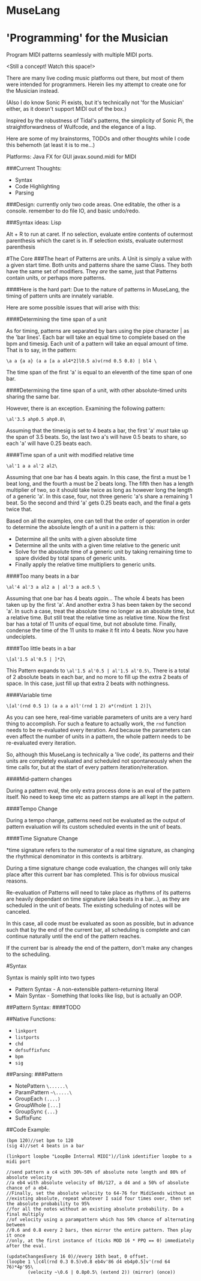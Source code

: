 # MuseLang
'Programming' for the Musician
=============================

Program MIDI patterns seamlessly with multiple MIDI ports.

<Still a concept! Watch this space!>

There are many live coding music platforms out there, but most of them were intended for programmers.
Herein lies my attempt to create one for the Musician instead.

(Also I do know Sonic Pi exists, but it's technically not 'for the Musician' either, as it doesn't support MIDI
out of the box.)

Inspired by the robustness of Tidal's patterns, the simplicity of Sonic Pi, the straightforwardness of
Wulfcode, and the elegance of a lisp.


Here are some of my brainstorms, TODOs and other thoughts while I code this behemoth (at least it is to me...)

Platforms:
Java FX for GUI
javax.sound.midi for MIDI

###Current Thoughts:
- Syntax
- Code Highlighting
- Parsing

###Design: 
currently only two code areas. One editable, the other is a console.
remember to do file IO, and basic undo/redo.

###Syntax ideas:
Lisp

Alt + R to run at caret.
If no selection, evaluate entire contents of outermost parenthesis which the caret is in.
If selection exists, evaluate outermost parenthesis

#The Core
###The heart of Patterns are units.
A Unit is simply a value with a given start time.
Both units and patterns share the same Class.
They both have the same set of modifiers.
They _are_ the same, just that Patterns contain units, or perhaps more patterns.

####Here is the hard part:
Due to the nature of patterns in MuseLang, the timing of pattern units are innately variable.

Here are some possible issues that will arise with this:

####Determining the time span of a unit

As for timing, patterns are separated by bars using the pipe character | as the 'bar lines'.
Each bar will take an equal time to complete based on the bpm and timesig.
Each unit of a pattern will take an equal amount of time.
That is to say, in the pattern:

`\a a {a a} (a a [a a al4*2]l0.5 a)v(rnd 0.5 0.8) | bl4 \`

The time span of the first 'a' is equal to an eleventh of the time span of one bar.

####Determining the time span of a unit, with other absolute-timed units sharing the same bar.

However, there is an exception. Examining the following pattern:

`\al'3.5 ahp0.5 ahp0.8\`

Assuming that the timesig is set to 4 beats a bar,
the first 'a' _must_ take up the span of 3.5 beats. So, the last two a's will have 0.5 beats to share,
so each 'a' will have 0.25 beats each.

####Time span of a unit with modified relative time

`\al'1 a a al'2 al2\`

Assuming that one bar has 4 beats again. In this case, the first a must be 1 beat long, and 
the fourth a must be 2 beats long. The fifth then has a length multiplier of two, so it should
take twice as long as however long the length of a generic 'a'. In this case, four, not three 
generic 'a's share a remaining 1 beat. So the second and third 'a' gets 0.25 beats each,
and the final a gets twice that.

Based on all the examples, one can tell that the order of operation in order to determine the absolute
length of a unit in a pattern is this:
- Determine all the units with a given absolute time
- Determine all the units with a given time relative to the generic unit
- Solve for the absolute time of a generic unit by taking remaining time to spare divided by total spans of generic units.
- Finally apply the relative time multipliers to generic units.

####Too many beats in a bar

`\al'4 al'3 a al2 a | al'3 a ac0.5 \`

Assuming that one bar has 4 beats _again..._ The whole 4 beats has been taken up by the first 'a'.
And another extra 3 has been taken by the second 'a'.
In such a case, treat the absolute time no longer as an absolute time, but a relative time.
But still treat the relative time as relative time.
Now the first bar has a total of 11 units of equal time, but not absolute time.
Finally, condense the time of the 11 units to make it fit into 4 beats. Now you have undeciplets.

####Too little beats in a bar

`\[al'1.5 al'0.5 | ]*2\`

This Pattern expands to `\al'1.5 al'0.5 | al'1.5 al'0.5\`.
There is a total of 2 absolute beats in each bar, and no more to fill up the extra 2 beats of space.
In this case, just fill up that extra 2 beats with nothingness.

####Variable time

`\[al'(rnd 0.5 1) (a a a a)l'(rnd 1 2) a*(rndint 1 2)]\`

As you can see here, real-time variable parameters of units are a very hard thing to accomplish.
For such a feature to actually work, the `rnd` function needs to be re-evaluated every iteration.
And because the parameters can even affect the number of units in a pattern, the whole pattern needs to be
re-evaluated every iteration.

So, although this MuseLang is technically a 'live code', its patterns and their units are completely
evaluated and scheduled not spontaneously when the time calls for, but at the start of every pattern
iteration/reiteration.

####Mid-pattern changes

During a pattern eval, the only extra process done is an eval of the pattern itself.
No need to keep time etc as pattern stamps are all kept in the pattern.

####Tempo Change

During a tempo change, patterns need not be evaluated as the output of pattern evaluation will its custom
scheduled events in the unit of beats.

####Time Signature Change

*time signature refers to the numerator of a real time signature, as changing the rhythmical denominator
in this contexts is arbitrary.

During a time signature change code evaluation, the changes will only take place after this current bar has completed.
This is for obvious musical reasons.

Re-evaluation of Patterns will need to take place as rhythms of its patterns are heavily dependant on time signature
(aka beats in a bar...), as they are scheduled in the unit of beats. The existing scheduling of notes will be canceled.

In this case, all code must be evaluated as soon as possible, but in advance such that by the end of
the current bar, all scheduling is complete and can continue naturally until the end of the pattern reaches.

If the current bar is already the end of the pattern, don't make any changes to the scheduling.

#Syntax

Syntax is mainly split into two types
- Pattern Syntax - A non-extensible pattern-returning literal
- Main Syntax - Something that looks like lisp, but is actually an OOP.

##Pattern Syntax:
####TODO

##Native Functions: 
- `linkport` 
- `listports` 
- `chd` 
- `defsuffixfunc`
- `bpm`
- `sig`

##Parsing:
###Pattern
- NotePattern `\......\` 
- ParamPattern `~\.....\`
- GroupEach `(....)`
- GroupWhole `[...]`
- GroupSync `{...}`
- SuffixFunc 

##Code Example: 
```
(bpm 120)//set bpm to 120
(sig 4)//set 4 beats in a bar

(linkport loopbe "LoopBe Internal MIDI")//link identifier loopbe to a midi port

//send pattern a c4 with 30%-50% of absolute note length and 80% of absolute velocity
//a eb4 with absolute velocity of 86/127, a d4 and a 50% of absolute chance of a eb4.
//Finally, set the absolute velocity to 64-76 for MidiSends without an
//existing absolute, repeat whatever I said four times over, then set the absolute probability to 95%
//for all the notes without an existing absolute probability. Do a final multiply
//of velocity using a parampattern which has 50% chance of alternating between
//0.6 and 0.8 every 2 bars, then mirror the entire pattern. Then play it once
//only, at the first instance of (ticks MOD 16 * PPQ == 0) immediately after the eval.

(updateChangesEvery 16 0)//every 16th beat, 0 offset.
(loopbe 1 \[c4l(rnd 0.3 0.5)v0.8 eb4v'86 d4 eb4p0.5]v'(rnd 64 76)*4p'95\
        (velocity ~\0.6 | 0.8p0.5\ (extend 2)) (mirror) (once))
```
